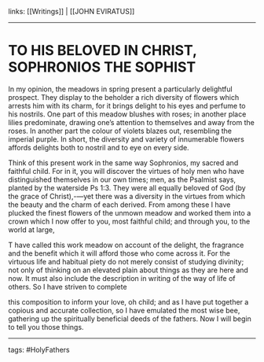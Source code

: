  links: [[Writings]] | [[JOHN EVIRATUS]]
 
 ---

# TO HIS BELOVED IN CHRIST, SOPHRONIOS THE SOPHIST  
 
In my opinion, the meadows in spring present a particularly delightful prospect. They display to the beholder a rich diversity of flowers which arrests him with its charm, for it brings delight to his eyes and perfume to his nostrils. One part of this meadow blushes with roses; in another place lilies predominate, drawing one’s attention to themselves and away from the roses. In another part the colour of violets blazes out, resembling the imperial purple. In short, the diversity and variety of innumerable flowers affords delights both to nostril and to eye on every side.  
 
Think of this present work in the same way Sophronios, my sacred and faithful child. For in it, you will discover the virtues of holy men who have distinguished themselves in our own times; men, as the Psalmist says, planted by the waterside Ps 1:3. They were all equally beloved of God (by the grace of Christ),-—yet there was a diversity in the virtues from which the beauty and the charm of each derived. From among these I have plucked the finest flowers of the unmown meadow and worked them into a crown which I now offer to you, most faithful child; and through you, to the world at large,  
 
T have called this work meadow on account of the delight, the fragrance and the benefit which it will afford those who come across it. For the virtuous life and habitual piety do not merely consist of studying divinity; not only of thinking on an elevated plain about things as they are here and now. It must also include the description in writing of the way of life of others. So I have striven to complete  
 
this composition to inform your love, oh child; and as I have put together a copious and accurate collection, so I have emulated the most wise bee, gathering up the spiritually beneficial deeds of the fathers. Now I will begin to tell you those things.  

---
tags: #HolyFathers 